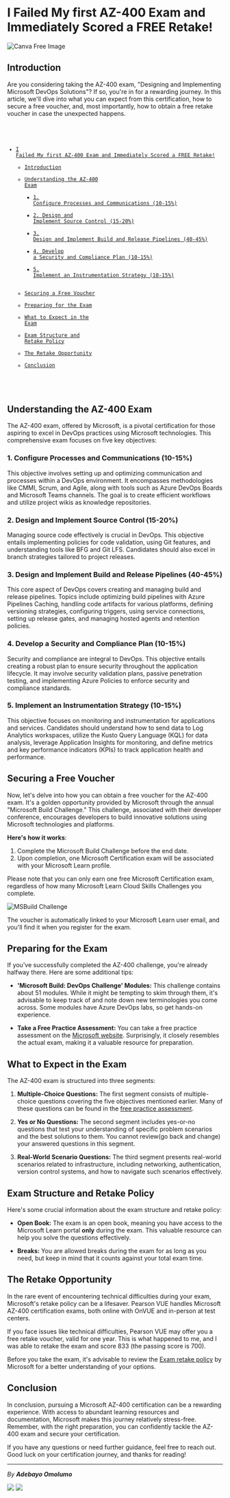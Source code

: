 # I Failed My first AZ-400 Exam and Immediately Scored a FREE Retake!

![Canva Free Image](https://raw.githubusercontent.com/Bayurzx/publish-az400/main/az400_publish.jpg)

## Introduction

Are you considering taking the AZ-400 exam, "Designing and Implementing Microsoft DevOps Solutions"? If so, you're in for a rewarding journey. 
In this article, we'll dive into what you can expect from this certification, how to secure a free voucher, and, most importantly, how to obtain a free retake voucher in case the unexpected happens. 

<code>

- [I Failed My first AZ-400 Exam and Immediately Scored a FREE Retake!](#i-failed-my-first-az-400-exam-and-immediately-scored-a-free-retake)
  - [Introduction](#introduction)
  - [Understanding the AZ-400 Exam](#understanding-the-az-400-exam)
    - [1. Configure Processes and Communications (10-15%)](#1-configure-processes-and-communications-10-15)
    - [2. Design and Implement Source Control (15-20%)](#2-design-and-implement-source-control-15-20)
    - [3. Design and Implement Build and Release Pipelines (40-45%)](#3-design-and-implement-build-and-release-pipelines-40-45)
    - [4. Develop a Security and Compliance Plan (10-15%)](#4-develop-a-security-and-compliance-plan-10-15)
    - [5. Implement an Instrumentation Strategy (10-15%)](#5-implement-an-instrumentation-strategy-10-15)
  - [Securing a Free Voucher](#securing-a-free-voucher)
  - [Preparing for the Exam](#preparing-for-the-exam)
  - [What to Expect in the Exam](#what-to-expect-in-the-exam)
  - [Exam Structure and Retake Policy](#exam-structure-and-retake-policy)
  - [The Retake Opportunity](#the-retake-opportunity)
  - [Conclusion](#conclusion)

</code>

## Understanding the AZ-400 Exam

The AZ-400 exam, offered by Microsoft, is a pivotal certification for those aspiring to excel in DevOps practices using Microsoft technologies. This comprehensive exam focuses on five key objectives:

### 1. Configure Processes and Communications (10-15%)

This objective involves setting up and optimizing communication and processes within a DevOps environment. It encompasses methodologies like CMMI, Scrum, and Agile, along with tools such as Azure DevOps Boards and Microsoft Teams channels. The goal is to create efficient workflows and utilize project wikis as knowledge repositories.

### 2. Design and Implement Source Control (15-20%)

Managing source code effectively is crucial in DevOps. This objective entails implementing policies for code validation, using Git features, and understanding tools like BFG and Git LFS. Candidates should also excel in branch strategies tailored to project releases.

### 3. Design and Implement Build and Release Pipelines (40-45%)

This core aspect of DevOps covers creating and managing build and release pipelines. Topics include optimizing build pipelines with Azure Pipelines Caching, handling code artifacts for various platforms, defining versioning strategies, configuring triggers, using service connections, setting up release gates, and managing hosted agents and retention policies.

### 4. Develop a Security and Compliance Plan (10-15%)

Security and compliance are integral to DevOps. This objective entails creating a robust plan to ensure security throughout the application lifecycle. It may involve security validation plans, passive penetration testing, and implementing Azure Policies to enforce security and compliance standards.

### 5. Implement an Instrumentation Strategy (10-15%)

This objective focuses on monitoring and instrumentation for applications and services. Candidates should understand how to send data to Log Analytics workspaces, utilize the Kusto Query Language (KQL) for data analysis, leverage Application Insights for monitoring, and define metrics and key performance indicators (KPIs) to track application health and performance.

## Securing a Free Voucher

Now, let's delve into how you can obtain a free voucher for the AZ-400 exam. It's a golden opportunity provided by Microsoft through the annual "Microsoft Build Challenge." This challenge, associated with their developer conference, encourages developers to build innovative solutions using Microsoft technologies and platforms.

**Here's how it works**:

1. Complete the Microsoft Build Challenge before the end date.
2. Upon completion, one Microsoft Certification exam will be associated with your Microsoft Learn profile.

Please note that you can only earn one free Microsoft Certification exam, regardless of how many Microsoft Learn Cloud Skills Challenges you complete.

![MSBuild Challenge](https://raw.githubusercontent.com/Bayurzx/publish-az400/main/msbuild%20challenge.jpg)

The voucher is automatically linked to your Microsoft Learn user email, and you'll find it when you register for the exam.

## Preparing for the Exam

If you've successfully completed the AZ-400 challenge, you're already halfway there. Here are some additional tips:

- **'Microsoft Build: DevOps Challenge' Modules:** This challenge contains about 51 modules. While it might be tempting to skim through them, it's advisable to keep track of and note down new terminologies you come across. Some modules have Azure DevOps labs, so get hands-on experience.

- **Take a Free Practice Assessment:** You can take a free practice assessment on the [Microsoft website](https://learn.microsoft.com/en-us/certifications/exams/az-400/). Surprisingly, it closely resembles the actual exam, making it a valuable resource for preparation.

## What to Expect in the Exam

The AZ-400 exam is structured into three segments:

1. **Multiple-Choice Questions:** The first segment consists of multiple-choice questions covering the five objectives mentioned earlier. Many of these questions can be found in the [free practice assessment](https://learn.microsoft.com/certifications/exams/az-400/practice/assessment?assessment-type=practice&assessmentId=56).

2. **Yes or No Questions:** The second segment includes yes-or-no questions that test your understanding of specific problem scenarios and the best solutions to them. You cannot review(go back and change) your answered questions in this segment.

3. **Real-World Scenario Questions:** The third segment presents real-world scenarios related to infrastructure, including networking, authentication, version control systems, and how to navigate such scenarios effectively.

## Exam Structure and Retake Policy

Here's some crucial information about the exam structure and retake policy:

- **Open Book:** The exam is an open book, meaning you have access to the Microsoft Learn portal **only** during the exam. This valuable resource can help you solve the questions effectively.

- **Breaks:** You are allowed breaks during the exam for as long as you need, but keep in mind that it counts against your total exam time.

## The Retake Opportunity

In the rare event of encountering technical difficulties during your exam, Microsoft's retake policy can be a lifesaver. Pearson VUE handles Microsoft AZ-400 certification exams, both online with OnVUE and in-person at test centers.

If you face issues like technical difficulties, Pearson VUE may offer you a free retake voucher, valid for one year. This is what happened to me, and I was able to retake the exam and score 833 (the passing score is 700).

Before you take the exam, it's advisable to review the [Exam retake policy](https://learn.microsoft.com/en-us/certifications/exam-retake-policy?wt.mc_id=certnurture_eml8_email_wwl) by Microsoft for a better understanding of your options.

## Conclusion

In conclusion, pursuing a Microsoft AZ-400 certification can be a rewarding experience. With access to abundant learning resources and documentation, Microsoft makes this journey relatively stress-free. Remember, with the right preparation, you can confidently tackle the AZ-400 exam and secure your certification.

If you have any questions or need further guidance, feel free to reach out. Good luck on your certification journey, and thanks for reading!


---
*By **Adebayo Omolumo***

[<img src="https://img.shields.io/badge/LinkedIn-Adebayo_Omolumo-brightgreen?style=for-the-badge&labelColor=blue&logo=linkedin" />](https://www.linkedin.com/in/adebayo-omolumo/) 
[<img src="https://img.shields.io/badge/Iglumtech-🚀_-brightgreen?style=for-the-badge&labelColor=blue&logo=cloudways" />](https://home.iglumtech.com/) 
